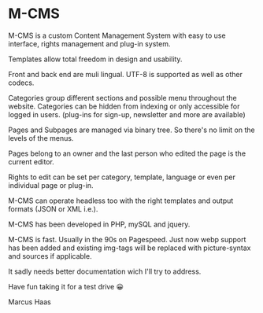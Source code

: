 # M-CMS

M-CMS is a custom Content Management System 
with easy to use interface, rights management 
and plug-in system.

Templates allow total freedom in design and 
usability.

Front and back end are muli lingual. UTF-8 is 
supported as well as other codecs. 

Categories group different sections and possible 
menu throughout the website. 
Categories can be hidden from indexing or only 
accessible for logged in users. 
(plug-ins for sign-up, newsletter and more are 
available) 

Pages and Subpages are managed via binary tree. 
So there's no limit on the levels of the menus.

Pages belong to an owner and the last person 
who edited the page is the current editor.

Rights to edit can be set per category, template,
language or even per individual page or plug-in. 

M-CMS can operate headless too with the right 
templates and output formats (JSON or XML i.e.).

M-CMS has been developed in PHP, mySQL and jquery. 

M-CMS is fast. Usually in the 90s on Pagespeed.
Just now webp support has been added and existing 
img-tags will be replaced with picture-syntax and 
sources if applicable. 

It sadly needs better documentation wich I'll try 
to address. 

Have fun taking it for a test drive 😀

Marcus Haas 



